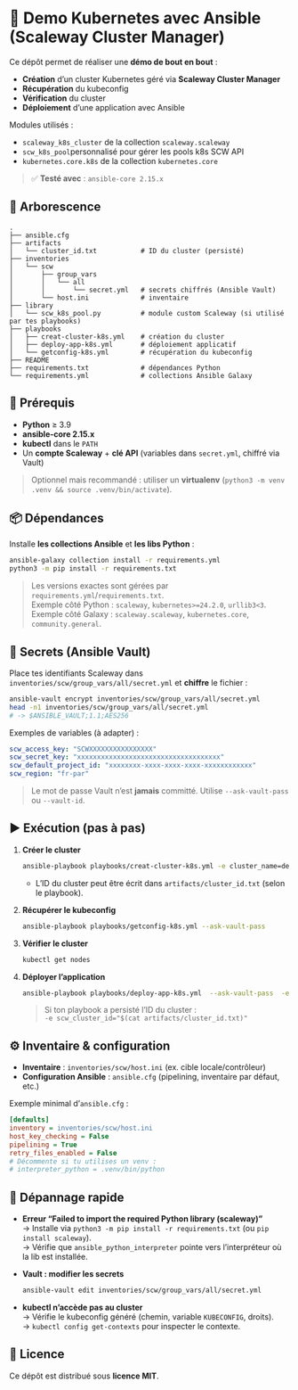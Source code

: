 # 🚀 Demo Kubernetes avec Ansible (Scaleway Cluster Manager)

Ce dépôt permet de réaliser une **démo de bout en bout** :  
- **Création** d’un cluster Kubernetes géré via **Scaleway Cluster Manager**  
- **Récupération** du kubeconfig  
- **Vérification** du cluster  
- **Déploiement** d’une application avec Ansible

Modules utilisés :
- `scaleway_k8s_cluster` de la collection `scaleway.scaleway`
- `scw_k8s_pool`personnalisé pour gérer les pools k8s SCW API
- `kubernetes.core.k8s` de la collection `kubernetes.core`

> ✅ **Testé avec** : `ansible-core 2.15.x`

## 📁 Arborescence

```
.
├── ansible.cfg
├── artifacts
│   └── cluster_id.txt           # ID du cluster (persisté)
├── inventories
│   └── scw
│       ├── group_vars
│       │   └── all
│       │       └── secret.yml   # secrets chiffrés (Ansible Vault)
│       └── host.ini             # inventaire
├── library
│   └── scw_k8s_pool.py          # module custom Scaleway (si utilisé par tes playbooks)
├── playbooks
│   ├── creat-cluster-k8s.yml    # création du cluster
│   ├── deploy-app-k8s.yml       # déploiement applicatif
│   └── getconfig-k8s.yml        # récupération du kubeconfig
├── README
├── requirements.txt             # dépendances Python
└── requirements.yml             # collections Ansible Galaxy
```

## 🧰 Prérequis

- **Python** ≥ 3.9  
- **ansible-core 2.15.x**  
- **kubectl** dans le `PATH`  
- Un **compte Scaleway** + **clé API** (variables dans `secret.yml`, chiffré via Vault)

> Optionnel mais recommandé : utiliser un **virtualenv** (`python3 -m venv .venv && source .venv/bin/activate`).

## 📦 Dépendances

Installe **les collections Ansible** et **les libs Python** :

```bash
ansible-galaxy collection install -r requirements.yml
python3 -m pip install -r requirements.txt
```

> Les versions exactes sont gérées par `requirements.yml`/`requirements.txt`.  
> Exemple côté Python : `scaleway`, `kubernetes>=24.2.0`, `urllib3<3`.  
> Exemple côté Galaxy : `scaleway.scaleway`, `kubernetes.core`, `community.general`.

## 🔐 Secrets (Ansible Vault)

Place tes identifiants Scaleway dans `inventories/scw/group_vars/all/secret.yml` et **chiffre** le fichier :

```bash
ansible-vault encrypt inventories/scw/group_vars/all/secret.yml
head -n1 inventories/scw/group_vars/all/secret.yml
# -> $ANSIBLE_VAULT;1.1;AES256
```

Exemples de variables (à adapter) :

```yaml
scw_access_key: "SCWXXXXXXXXXXXXXXXX"
scw_secret_key: "xxxxxxxxxxxxxxxxxxxxxxxxxxxxxxxxxxxx"
scw_default_project_id: "xxxxxxxx-xxxx-xxxx-xxxx-xxxxxxxxxxxx"
scw_region: "fr-par"
```

> Le mot de passe Vault n’est **jamais** committé. Utilise `--ask-vault-pass` ou `--vault-id`.

## ▶️ Exécution (pas à pas)

1. **Créer le cluster**
   ```bash
   ansible-playbook playbooks/creat-cluster-k8s.yml -e cluster_name=demo-k8s-cluster  --ask-vault-pass
   ```
   - L’ID du cluster peut être écrit dans `artifacts/cluster_id.txt` (selon le playbook).

2. **Récupérer le kubeconfig**
   ```bash
   ansible-playbook playbooks/getconfig-k8s.yml --ask-vault-pass
   ```

3. **Vérifier le cluster**
   ```bash
   kubectl get nodes
   ```

4. **Déployer l’application**
   ```bash
   ansible-playbook playbooks/deploy-app-k8s.yml  --ask-vault-pass  -e scw_cluster_id="5317b6f1-4c39-40dd-a3cc-2909163326fd"
   ```
   > Si ton playbook a persisté l’ID du cluster :  
   > `-e scw_cluster_id="$(cat artifacts/cluster_id.txt)"`

## ⚙️ Inventaire & configuration

- **Inventaire** : `inventories/scw/host.ini` (ex. cible locale/contrôleur)
- **Configuration Ansible** : `ansible.cfg` (pipelining, inventaire par défaut, etc.)

Exemple minimal d’`ansible.cfg` :

```ini
[defaults]
inventory = inventories/scw/host.ini
host_key_checking = False
pipelining = True
retry_files_enabled = False
# Décommente si tu utilises un venv :
# interpreter_python = .venv/bin/python
```
## 🧪 Dépannage rapide

- **Erreur “Failed to import the required Python library (scaleway)”**  
  → Installe via `python3 -m pip install -r requirements.txt` (ou `pip install scaleway`).  
  → Vérifie que `ansible_python_interpreter` pointe vers l’interpréteur où la lib est installée.

- **Vault : modifier les secrets**  
  ```bash
  ansible-vault edit inventories/scw/group_vars/all/secret.yml
  ```

- **kubectl n’accède pas au cluster**  
  → Vérifie le kubeconfig généré (chemin, variable `KUBECONFIG`, droits).  
  → `kubectl config get-contexts` pour inspecter le contexte.

## 📝 Licence

Ce dépôt est distribué sous **licence MIT**.
